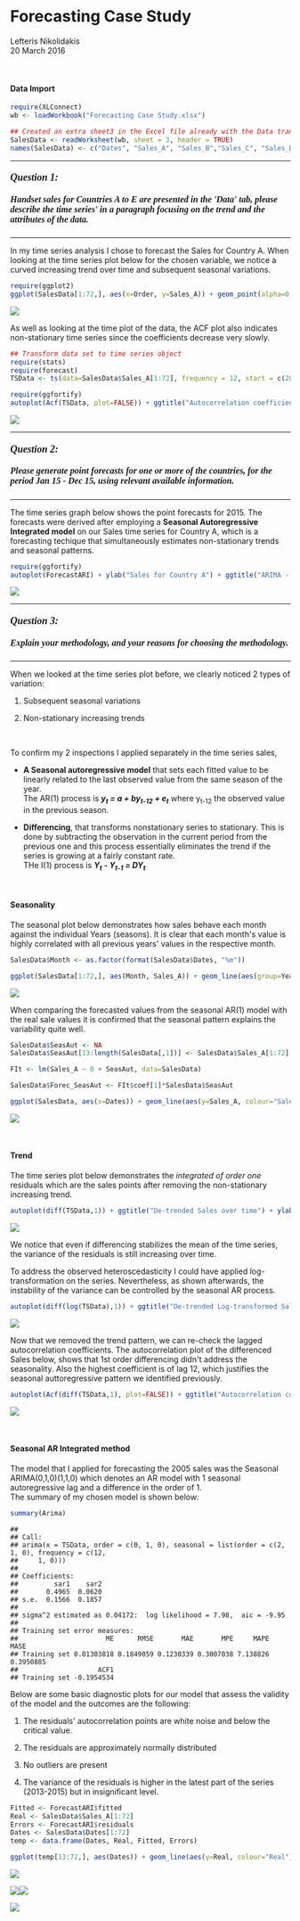 # Forecasting Case Study
Lefteris Nikolidakis  
20 March 2016  

<br>

#### Data Import





```r
require(XLConnect)
wb <- loadWorkbook("Forecasting Case Study.xlsx")

## Created an extra sheet3 in the Excel file already with the Data transposed
SalesData <- readWorksheet(wb, sheet = 3, header = TRUE)
names(SalesData) <- c("Dates", "Sales_A", "Sales_B","Sales_C", "Sales_D", "Sales_E")
```


_____________________________________________________________________________________

#### *<b><font face="Times New Roman" size="4">Question 1:</font></b>* 
##### *<font face="Times New Roman" size="3">Handset sales for Countries A to E are presented in the 'Data' tab, please describe the time series' in a paragraph focusing on the trend and the attributes of the data.*</font>
_____________________________________________________________________________________


In my time series analysis I chose to forecast the Sales for Country A. When looking at the time series plot below for the chosen variable, we notice a curved increasing trend over time and subsequent seasonal variations.  




```r
require(ggplot2)
ggplot(SalesData[1:72,], aes(x=Order, y=Sales_A)) + geom_point(alpha=0.5) + geom_line(alpha=0.4) + geom_smooth(se = FALSE) + ylab("Country A Sales") +ggtitle("Sales for Country A over time") + scale_x_continuous(breaks=breaks, labels=labels)
```

![](Forecasting_Case_Study_files/figure-html/unnamed-chunk-5-1.png)

As well as looking at the time plot of the data, the ACF plot also indicates non-stationary time series since the coefficients decrease very slowly.


```r
## Transform data set to time series object
require(stats)
require(forecast)
TSData <- ts(data=SalesData$Sales_A[1:72], frequency = 12, start = c(2009, 1))
```


```r
require(ggfortify)
autoplot(Acf(TSData, plot=FALSE)) + ggtitle("Autocorrelation coefficients of Sales")
```

![](Forecasting_Case_Study_files/figure-html/unnamed-chunk-7-1.png)

_____________________________________________________________________________________

#### *<b><font face="Times New Roman" size="4">Question 2:</font></b>* 
##### *<font face="Times New Roman" size="3">Please generate point forecasts for one or more of the countries, for the period Jan 15 - Dec 15, using relevant available information.*</font>
_____________________________________________________________________________________


The time series graph below shows the point forecasts for 2015. The forecasts were derived after employing a **Seasonal Autoregressive Integrated model** on our Sales time series for Country A, which is a forecasting techique that simultaneously estimates non-stationary trends and seasonal patterns.




```r
require(ggfortify)
autoplot(ForecastARI) + ylab("Sales for Country A") + ggtitle("ARIMA - Forecasts for Jan 15 - Dec 15")
```

![](Forecasting_Case_Study_files/figure-html/unnamed-chunk-9-1.png)


_____________________________________________________________________________________

#### *<b><font face="Times New Roman" size="4">Question 3:</font></b>* 
##### *<font face="Times New Roman" size="3">Explain your methodology, and your reasons for choosing the methodology.*</font>
_____________________________________________________________________________________

When we looked at the time series plot before, we clearly noticed 2 types of variation:

1. Subsequent seasonal variations 

2. Non-stationary increasing trends

<br>

To confirm my 2 inspections I applied separately in the time series sales,

- **A Seasonal autoregressive model** that sets each fitted value to be linearly related to the last observed value from the same season of the year.<br>
The AR(1) process is <b><i>y<sub>t</sub> = a + by<sub>t-12</sub> + e<sub>t</sub></i></b> where y<sub>t-12</sub> the observed value in the previous season.

- **Differencing**, that transforms nonstationary series to stationary. This is done by subtracting the observation in the current period from the previous one and this process essentially eliminates the trend if the series is growing at a fairly constant rate.<br>
THe I(1) process is <b><i>Y<sub>t</sub> - Y<sub>t-1</sub> = DY<sub>t</sub></i></b>

<br>

#### Seasonality

The seasonal plot below demonstrates how sales behave each month against the individual Years (seasons). It is clear that each month's value is highly correlated with all previous years' values in the respective month.


```r
SalesData$Month <- as.factor(format(SalesData$Dates, "%m"))

ggplot(SalesData[1:72,], aes(Month, Sales_A)) + geom_line(aes(group=Year,  colour=Year)) + geom_point(aes(group=Year, colour=Year)) + xlab("Months") + ylab("Sales Volume") + ggtitle("Seasonal Plot - Sales each Year")
```

![](Forecasting_Case_Study_files/figure-html/unnamed-chunk-10-1.png)

When comparing the forecasted values from the seasonal AR(1) model with the real sale values it is confirmed that the seasonal pattern explains the variability quite well.



```r
SalesData$SeasAut <- NA
SalesData$SeasAut[13:length(SalesData[,1])] <- SalesData$Sales_A[1:72]

FIt <- lm(Sales_A ~ 0 + SeasAut, data=SalesData)
```


```r
SalesData$Forec_SeasAut <- FIt$coef[1]*SalesData$SeasAut

ggplot(SalesData, aes(x=Dates)) + geom_line(aes(y=Sales_A, colour="Sales_A")) + geom_line(aes(y=Forec_SeasAut, colour="Forec_SeasAut")) + xlab("Fitted Sales") + ylab("\n\nReal Sales") + ggtitle("Seasonal Autoregression - Forecasted vs Real Sales") + scale_color_manual(values=c("red", "black"))
```

![](Forecasting_Case_Study_files/figure-html/unnamed-chunk-12-1.png)

<br>

#### Trend

The time series plot below demonstrates the *integrated of order one* residuals which are the sales points after removing the non-stationary increasing trend. 


```r
autoplot(diff(TSData,1)) + ggtitle("De-trended Sales over time") + ylab("Residuals")
```

![](Forecasting_Case_Study_files/figure-html/unnamed-chunk-13-1.png)

We notice that even if differencing stabilizes the mean of the time series, the variance of the residuals is still increasing over time. 

To address the observed heteroscedasticity I could have applied log-transformation on the series. Nevertheless, as shown afterwards, the instability of the variance can be controlled by the seasonal AR process.


```r
autoplot(diff(log(TSData),1)) + ggtitle("De-trended Log-transformed Sales over time") + ylab("Residuals")
```

![](Forecasting_Case_Study_files/figure-html/unnamed-chunk-14-1.png)

Now that we removed the trend pattern, we can re-check the lagged autocorrelation coefficients. 
The autocorrelation plot of the differenced Sales below, shows that 1st order differencing didn't address the seasonality. Also the highest coefficient is of lag 12, which justifies the seasonal auttoregressive pattern we identified previously.


```r
autoplot(Acf(diff(TSData,1), plot=FALSE)) + ggtitle("Autocorrelation coefficients of De-Trended Sales")
```

![](Forecasting_Case_Study_files/figure-html/unnamed-chunk-15-1.png)

<br>

#### Seasonal AR Integrated method

The model that I applied for forecasting the 2005 sales was the Seasonal ARIMA(0,1,0)(1,1,0) which denotes an AR model with 1 seasonal autoregressive lag and a difference in the order of 1. <br>
The summary of my chosen model is shown below:


```r
summary(Arima)
```

```
## 
## Call:
## arima(x = TSData, order = c(0, 1, 0), seasonal = list(order = c(2, 1, 0), frequency = c(12, 
##     1, 0)))
## 
## Coefficients:
##         sar1    sar2
##       0.4965  0.0620
## s.e.  0.1566  0.1857
## 
## sigma^2 estimated as 0.04172:  log likelihood = 7.98,  aic = -9.95
## 
## Training set error measures:
##                      ME      RMSE       MAE       MPE     MAPE      MASE
## Training set 0.01303818 0.1849059 0.1230339 0.3007038 7.138826 0.3950885
##                    ACF1
## Training set -0.1954534
```

Below are some basic diagnostic plots for our model that assess the validity of the model and the outcomes are the following:

1. The residuals' autocorrelation points are white noise and below the critical value.

2. The residuals are approximately normally distributed

3. No outliers are present

4. The variance of the residuals is higher in the latest part of the series (2013-2015) but in insignificant level. 


```r
Fitted <- ForecastARI$fitted
Real <- SalesData$Sales_A[1:72]
Errors <- ForecastARI$residuals
Dates <- SalesData$Dates[1:72]
temp <- data.frame(Dates, Real, Fitted, Errors)

ggplot(temp[13:72,], aes(Dates)) + geom_line(aes(y=Real, colour="Real")) + geom_line(aes(y=Fitted, colour="Fitted")) + ggtitle("Seasonal ARIMA - Fitted vs Real values over the sample period") + ylab("Sales\n") + scale_color_manual(values=c("red", "black"))
```

![](Forecasting_Case_Study_files/figure-html/unnamed-chunk-17-1.png)


![](Forecasting_Case_Study_files/figure-html/unnamed-chunk-18-1.png)![](Forecasting_Case_Study_files/figure-html/unnamed-chunk-18-2.png)

![](Forecasting_Case_Study_files/figure-html/unnamed-chunk-19-1.png)
<br>

